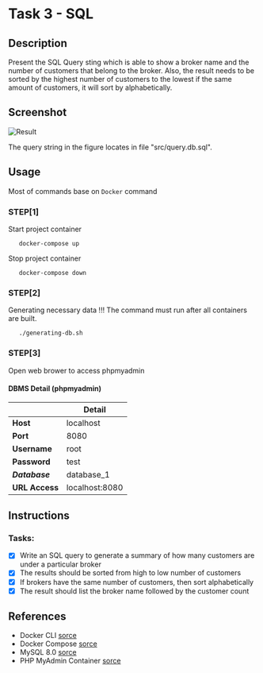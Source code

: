 # Task 3 - SQL
## Description
Present the SQL Query sting which is able to show a broker name and the number of customers that belong to the broker. Also, the result needs to be sorted by the highest number of customers to the lowest if the same amount of customers, it will sort by alphabetically.
## Screenshot
![Result](https://i.imgur.com/S8olH0a.png)

The query string in the figure locates in file "src/query.db.sql".
## Usage
Most of commands base on `Docker` command
### STEP[1]
Start project container
```
   docker-compose up
```
Stop project container
```
   docker-compose down
```
### STEP[2]
Generating necessary data
!!! The command must run after all containers are built.
```
   ./generating-db.sh
```
### STEP[3]
Open web brower to access phpmyadmin
#### DBMS Detail (phpmyadmin) 
|   |  Detail |
|---|---|
| __Host__  | localhost  |
| __Port__  | 8080  |
| __Username__  | root  |
| __Password__  | test  |
| ___Database___| database_1 |
| __URL Access__  | localhost:8080  |

## Instructions
### Tasks:
- [x] Write an SQL query to generate a summary of how many customers are under a particular broker
- [x] The results should be sorted from high to low number of customers
- [x] If brokers have the same number of customers, then sort alphabetically
- [x] The result should list the broker name followed by the customer count

## References
- Docker CLI [sorce](https://docs.docker.com/engine/reference/commandline/cli/)
- Docker Compose [sorce](https://docs.docker.com/compose/gettingstarted/)
- MySQL 8.0 [sorce](https://dev.mysql.com/doc/refman/8.0/en/)
- PHP MyAdmin Container [sorce](https://hub.docker.com/r/phpmyadmin/phpmyadmin/)